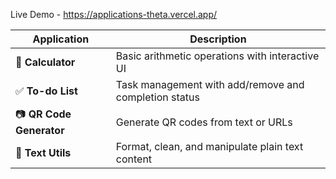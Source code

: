 Live Demo - https://applications-theta.vercel.app/

| Application              | Description                                           |
| ------------------------ | ----------------------------------------------------- |
| 🧮 **Calculator**        | Basic arithmetic operations with interactive UI       |
| ✅ **To-do List**        | Task management with add/remove and completion status |
| 📷 **QR Code Generator** | Generate QR codes from text or URLs                   |
| 📝 **Text Utils**        | Format, clean, and manipulate plain text content      |
